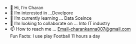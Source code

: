 - 👋 Hi, I’m Charan
- 👀 I’m interested in ...Develpore 
- 🌱 I’m currently learning ... Data Sceince 
- 💞️ I’m looking to collaborate on ... Into IT industry 
- 📫 How to reach me ... Email-charankanna007@gmail.com   
Fun Facts: I use play Football 11 hours a day
